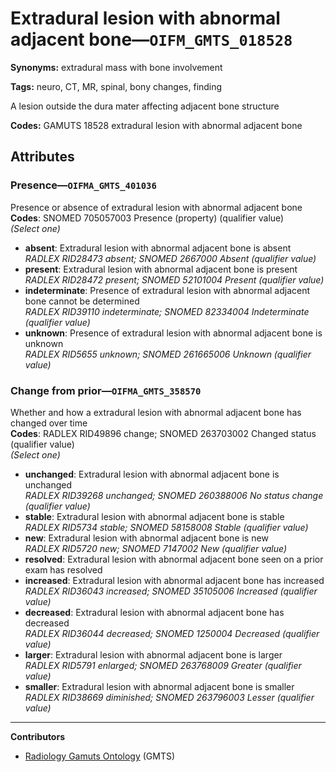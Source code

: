 # Extradural lesion with abnormal adjacent bone—`OIFM_GMTS_018528`

**Synonyms:** extradural mass with bone involvement

**Tags:** neuro, CT, MR, spinal, bony changes, finding

A lesion outside the dura mater affecting adjacent bone structure

**Codes:** GAMUTS 18528 extradural lesion with abnormal adjacent bone

## Attributes

### Presence—`OIFMA_GMTS_401036`

Presence or absence of extradural lesion with abnormal adjacent bone  
**Codes**: SNOMED 705057003 Presence (property) (qualifier value)  
*(Select one)*

- **absent**: Extradural lesion with abnormal adjacent bone is absent  
_RADLEX RID28473 absent; SNOMED 2667000 Absent (qualifier value)_
- **present**: Extradural lesion with abnormal adjacent bone is present  
_RADLEX RID28472 present; SNOMED 52101004 Present (qualifier value)_
- **indeterminate**: Presence of extradural lesion with abnormal adjacent bone cannot be determined  
_RADLEX RID39110 indeterminate; SNOMED 82334004 Indeterminate (qualifier value)_
- **unknown**: Presence of extradural lesion with abnormal adjacent bone is unknown  
_RADLEX RID5655 unknown; SNOMED 261665006 Unknown (qualifier value)_

### Change from prior—`OIFMA_GMTS_358570`

Whether and how a extradural lesion with abnormal adjacent bone has changed over time  
**Codes**: RADLEX RID49896 change; SNOMED 263703002 Changed status (qualifier value)  
*(Select one)*

- **unchanged**: Extradural lesion with abnormal adjacent bone is unchanged  
_RADLEX RID39268 unchanged; SNOMED 260388006 No status change (qualifier value)_
- **stable**: Extradural lesion with abnormal adjacent bone is stable  
_RADLEX RID5734 stable; SNOMED 58158008 Stable (qualifier value)_
- **new**: Extradural lesion with abnormal adjacent bone is new  
_RADLEX RID5720 new; SNOMED 7147002 New (qualifier value)_
- **resolved**: Extradural lesion with abnormal adjacent bone seen on a prior exam has resolved  
- **increased**: Extradural lesion with abnormal adjacent bone has increased  
_RADLEX RID36043 increased; SNOMED 35105006 Increased (qualifier value)_
- **decreased**: Extradural lesion with abnormal adjacent bone has decreased  
_RADLEX RID36044 decreased; SNOMED 1250004 Decreased (qualifier value)_
- **larger**: Extradural lesion with abnormal adjacent bone is larger  
_RADLEX RID5791 enlarged; SNOMED 263768009 Greater (qualifier value)_
- **smaller**: Extradural lesion with abnormal adjacent bone is smaller  
_RADLEX RID38669 diminished; SNOMED 263796003 Lesser (qualifier value)_

---

**Contributors**

- [Radiology Gamuts Ontology](https://gamuts.net/) (GMTS)